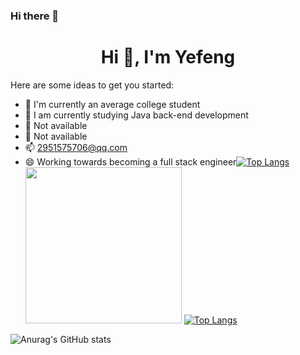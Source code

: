 ### Hi there 👋

<h1 align="center">Hi 👋, I'm Yefeng</h1>

Here are some ideas to get you started:

- 🔭 I'm currently an average college student
- 🌱 I am currently studying Java back-end development
- 👯 Not available
- 🤔 Not available
- 📫 2951575706@qq.com
- 😄 Working towards becoming a full stack engineer[![Top Langs](https://github-readme-stats.vercel.app/api?username=lengyingmofeng&show_icons=true&hide_title=true&hide_border=true)](https://github.com/lengyingmofeng)
  <img src="https://raw.githubusercontent.com/lengyingmofeng/imgs/main/imgs/pc.gif" width = "250" height = "250" alt=""/>
  [![Top Langs](https://github-readme-stats.vercel.app/api/top-langs/?username=lengyingmofeng&layout=compact)](https://github.com/anuraghazra/github-readme-stats)


![Anurag's GitHub stats](https://github-readme-stats.vercel.app/api?username=lengyingmofeng&show_icons=true)

